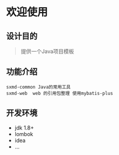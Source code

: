 # 欢迎使用
## 设计目的
> 提供一个Java项目模板
## 功能介绍
```
sxmd-common Java的常用工具
sxmd-web  web 的引用包整理 使用mybatis-plus

```
## 开发环境

- jdk 1.8+
- lombok
- idea
- ...